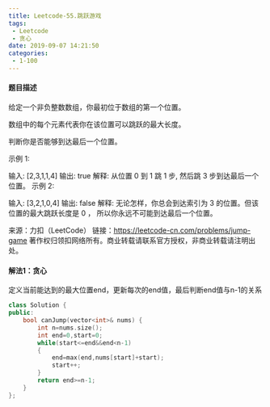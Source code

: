 ```yaml
---
title: Leetcode-55.跳跃游戏
tags:
 - Leetcode
 - 贪心
date: 2019-09-07 14:21:50
categories:
 - 1-100
---
```


#### 题目描述

给定一个非负整数数组，你最初位于数组的第一个位置。

数组中的每个元素代表你在该位置可以跳跃的最大长度。

判断你是否能够到达最后一个位置。

<!--more-->

示例 1:

输入: [2,3,1,1,4]
输出: true
解释: 从位置 0 到 1 跳 1 步, 然后跳 3 步到达最后一个位置。
示例 2:

输入: [3,2,1,0,4]
输出: false
解释: 无论怎样，你总会到达索引为 3 的位置。但该位置的最大跳跃长度是 0 ， 所以你永远不可能到达最后一个位置。

来源：力扣（LeetCode）
链接：https://leetcode-cn.com/problems/jump-game
著作权归领扣网络所有。商业转载请联系官方授权，非商业转载请注明出处。

#### 解法1：贪心

定义当前能达到的最大位置end，更新每次的end值，最后判断end值与n-1的关系

```c++
class Solution {
public:
    bool canJump(vector<int>& nums) {
        int n=nums.size();
        int end=0,start=0;
        while(start<=end&&end<n-1)
        {
            end=max(end,nums[start]+start);
            start++;
        }
        return end>=n-1;
    }
};
```

